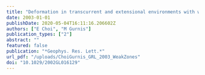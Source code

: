 ```yaml
---
title: "Deformation in transcurrent and extensional environments with widely spaced weak zones"
date: 2003-01-01
publishDate: 2020-05-04T16:11:16.206602Z
authors: ["E Choi", "M Gurnis"]
publication_types: ["2"]
abstract: ""
featured: false
publication: "*Geophys. Res. Lett.*"
url_pdf: "/uploads/ChoiGurnis_GRL_2003_WeakZones"
doi: "10.1029/2002GL016129"
---
```


